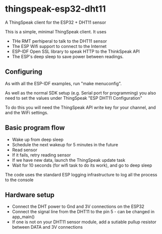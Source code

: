 # thingspeak-esp32-dht11
A ThingSpeak client for the ESP32 + DHT11 sensor

This is a simple, minimal ThingSpeak client. It uses
- THe RMT perhiperal to talk to the DHT11 sensor
- The ESP Wifi support to connect to the Internet
- ESP-IDF Open SSL library to speak HTTP to the ThinkSpeak API
- The ESP's deep sleep to save power between readings.

Configuring
-----------
As with all the ESP-IDF examples, run "make menuconfig".

As well as the normal SDK setup (e.g. Serial port for programming) you 
also need to set the values under ThingSpeak "ESP DHT11 Configuration"

To do this you will need the ThingSpeak API write key for your channel, 
and and the WiFi settings.

Basic program flow
------------------
- Wake up from deep sleep
- Schedule the next wakeup for 5 minutes in the future
- Read sensor
- If it fails, retry reading sensor
- If we have new data, launch the ThingSpeak update task
- Wait for 10 seconds (for wifi task to do its work), and go to deep sleep

The code uses the standard ESP logging infrastructure to log all the process to the console 

Hardware setup
--------------
- Connect the DHT power to Gnd and 3V connections on the ESP32
- Connect the signal line from the DHT11 to the pin 5 - can be changed in app_main()
- If one is not on your DHT11 sensor module, add a sutiable pullup resistor between DATA and 3V connections